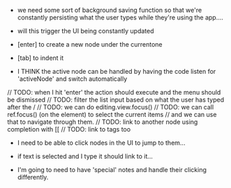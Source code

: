 - we need some sort of background saving function so that we're constantly persisting what the user types
  while they're using the app.... 
  
- will this trigger the UI being constantly updated

- [enter] to create a new node under the currentone
- [tab] to indent it
- I THINK the active node can be handled by having the code listen for 'activeNode' and switch automatically

// TODO: when I hit 'enter' the action should execute and the menu should be dismissed
// TODO: filter the list input based on what the user has typed after the /
// TODO: we can do editing.view.focus()
// TODO: we can call ref.focus() (on the element) to select the current items
// and we can use that to navigate through them.
// TODO: link to another node using completion with [[
// TODO: link to tags too

- I need to be able to click nodes in the UI to jump to them...
- if text is selected and I type it should link to it... 

- I'm going to need to have 'special' notes and handle their clicking differently.